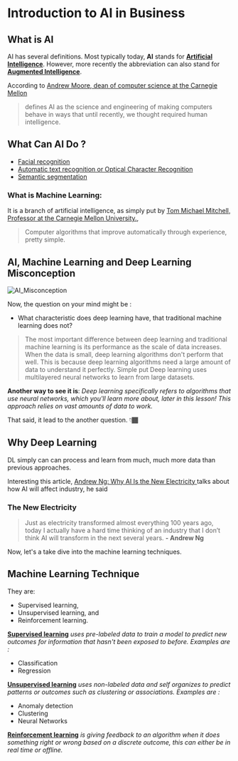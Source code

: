 # Introduction to AI in Business

## What is AI

AI has several definitions.
Most typically today, **AI** stands for **[Artificial Intelligence](https://en.wikipedia.org/wiki/Artificial_intelligence)**.
However, more recently the abbreviation can also stand
for **[Augmented Intelligence](https://en.wikipedia.org/wiki/Intelligence_amplification)**.

According to [Andrew Moore, dean of computer science at the Carnegie Mellon](http://www.cs.cmu.edu/~awm/)

> defines AI as the science and engineering of making computers
> behave in ways that until recently, we thought required human intelligence.

## What Can AI Do ?

- [Facial recognition](https://en.wikipedia.org/wiki/Facial_recognition_system)
- [Automatic text recognition or Optical Character Recognition](https://en.wikipedia.org/wiki/Optical_character_recognition)
- [Semantic segmentation](https://www.cs.toronto.edu/~tingwuwang/semantic_segmentation.pdf)

### What is Machine Learning:

It is a branch of artificial intelligence,
as simply put by [Tom Michael Mitchell, Professor at the Carnegie Mellon University.](http://www.cs.cmu.edu/~tom/),

> Computer algorithms that improve automatically through experience, pretty simple.

## AI, Machine Learning and Deep Learning Misconception

![AI_Misconception](https://miro.medium.com/max/1872/1*f0G6bLwXcv0vCRKJa-Q-IQ.png)

Now, the question on your mind might be :

- What characteristic does deep learning have, that traditional machine learning does not?

> The most important difference between deep learning and traditional machine learning is its performance as the scale of data increases. When the data is small, deep learning algorithms don't perform that well. This is because deep learning algorithms need a large amount of data to understand it perfectly. Simple put Deep learning uses multilayered neural networks to learn from large datasets.

**Another way to see it is**: _Deep learning specifically refers to algorithms that use neural networks, which you'll learn more about, later in this lesson! This approach relies on vast amounts of data to work._

That said, it lead to the another question. 👇🏾

## Why Deep Learning

DL simply can can process and learn from much, much more data than previous approaches.

Interesting this article, [Andrew Ng: Why AI Is the New Electricity
](https://www.gsb.stanford.edu/insights/andrew-ng-why-ai-new-electricity) talks about how AI will affect industry, he said

### The New Electricity

> Just as electricity transformed almost everything 100 years ago, today I actually have a hard time thinking of an industry that I don’t think AI will transform in the next several years. **- Andrew Ng**

Now, let's a take dive into the machine learning techniques.

## Machine Learning Technique

They are:

- Supervised learning,
- Unsupervised learning, and
- Reinforcement learning.

**[Supervised learning](https://en.wikipedia.org/wiki/Supervised_learning#:~:text=Supervised%20learning%20is%20the%20machine,a%20set%20of%20training%20examples.)** _uses pre-labeled data to train a model to predict new outcomes for information that hasn't been exposed to before. Examples are :_

- Classification
- Regression

**[Unsupervised learning](https://en.wikipedia.org/wiki/Unsupervised_learning#:~:text=Unsupervised%20learning%20is%20a%20type,a%20minimum%20of%20human%20supervision.)** _uses non-labeled data and self organizes to predict patterns or outcomes such as clustering or associations. Examples are :_

- Anomaly detection
- Clustering
- Neural Networks

**[Reinforcement learning](<https://en.wikipedia.org/wiki/Reinforcement_learning#:~:text=Reinforcement%20learning%20(RL)%20is%20an,supervised%20learning%20and%20unsupervised%20learning.>)** _is giving feedback to an algorithm when
it does something right or wrong based on a discrete outcome,
this can either be in real time or offline._

